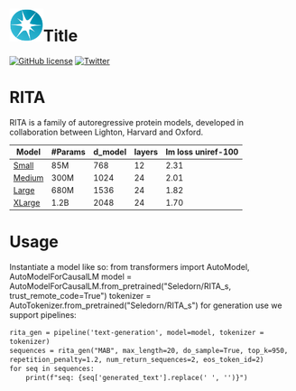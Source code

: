 # <img src="_static/lighton_small.png" width=60/>Title

[![GitHub license](https://img.shields.io/badge/license-MIT-blue.svg)](LICENSE)  [![Twitter](https://img.shields.io/twitter/follow/LightOnIO?style=social)](https://twitter.com/LightOnIO)


# **RITA**

RITA is a family of autoregressive protein models, developed in collaboration between Lighton, Harvard and Oxford.

Model | #Params | d_model | layers | lm loss uniref-100
--- | --- | --- | --- | --- | 
[Small](https://huggingface.co/lightonai/RITA_s) | 85M  | 768 | 12 | 2.31
[Medium](https://huggingface.co/lightonai/RITA_m) | 300M | 1024 | 24 | 2.01
[Large](https://huggingface.co/lightonai/RITA_l)| 680M | 1536 | 24 | 1.82
[XLarge](https://huggingface.co/lightonai/RITA_xl)| 1.2B | 2048 | 24 | 1.70 


# Usage 
Instantiate a model like so:
    from transformers import AutoModel, AutoModelForCausalLM
    model = AutoModelForCausalLM.from_pretrained("Seledorn/RITA_s, trust_remote_code=True")
    tokenizer = AutoTokenizer.from_pretrained("Seledorn/RITA_s")
for generation use we support pipelines:
   
   
    rita_gen = pipeline('text-generation', model=model, tokenizer = tokenizer)
    sequences = rita_gen("MAB", max_length=20, do_sample=True, top_k=950, repetition_penalty=1.2, num_return_sequences=2, eos_token_id=2)
    for seq in sequences:
        print(f"seq: {seq['generated_text'].replace(' ', '')}")
